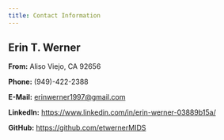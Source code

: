 ```yaml
---
title: Contact Information
---
```


## Erin T. Werner

**From:** Aliso Viejo, CA 92656

**Phone:** (949)-422-2388

**E-Mail:** erinwerner1997@gmail.com

**LinkedIn:** https://www.linkedin.com/in/erin-werner-03889b15a/

**GitHub:** https://github.com/etwernerMIDS



